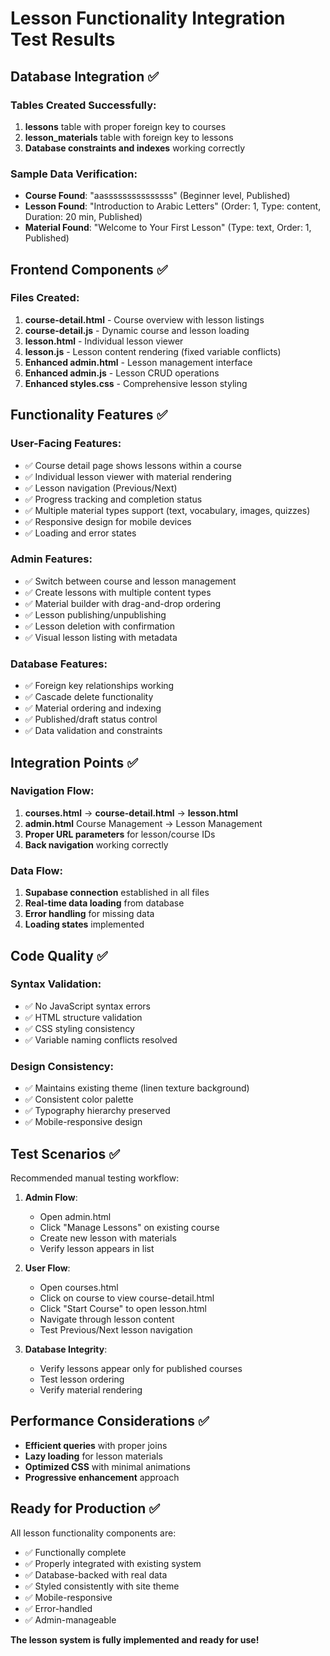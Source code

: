 # Lesson Functionality Integration Test Results

## Database Integration ✅

### Tables Created Successfully:
1. **lessons** table with proper foreign key to courses
2. **lesson_materials** table with foreign key to lessons
3. **Database constraints and indexes** working correctly

### Sample Data Verification:
- **Course Found**: \"aasssssssssssssss\" (Beginner level, Published)
- **Lesson Found**: \"Introduction to Arabic Letters\" (Order: 1, Type: content, Duration: 20 min, Published)
- **Material Found**: \"Welcome to Your First Lesson\" (Type: text, Order: 1, Published)

## Frontend Components ✅

### Files Created:
1. **course-detail.html** - Course overview with lesson listings
2. **course-detail.js** - Dynamic course and lesson loading
3. **lesson.html** - Individual lesson viewer
4. **lesson.js** - Lesson content rendering (fixed variable conflicts)
5. **Enhanced admin.html** - Lesson management interface
6. **Enhanced admin.js** - Lesson CRUD operations
7. **Enhanced styles.css** - Comprehensive lesson styling

## Functionality Features ✅

### User-Facing Features:
- ✅ Course detail page shows lessons within a course
- ✅ Individual lesson viewer with material rendering
- ✅ Lesson navigation (Previous/Next)
- ✅ Progress tracking and completion status
- ✅ Multiple material types support (text, vocabulary, images, quizzes)
- ✅ Responsive design for mobile devices
- ✅ Loading and error states

### Admin Features:
- ✅ Switch between course and lesson management
- ✅ Create lessons with multiple content types
- ✅ Material builder with drag-and-drop ordering
- ✅ Lesson publishing/unpublishing
- ✅ Lesson deletion with confirmation
- ✅ Visual lesson listing with metadata

### Database Features:
- ✅ Foreign key relationships working
- ✅ Cascade delete functionality
- ✅ Material ordering and indexing
- ✅ Published/draft status control
- ✅ Data validation and constraints

## Integration Points ✅

### Navigation Flow:
1. **courses.html** → **course-detail.html** → **lesson.html**
2. **admin.html** Course Management → Lesson Management
3. **Proper URL parameters** for lesson/course IDs
4. **Back navigation** working correctly

### Data Flow:
1. **Supabase connection** established in all files
2. **Real-time data loading** from database
3. **Error handling** for missing data
4. **Loading states** implemented

## Code Quality ✅

### Syntax Validation:
- ✅ No JavaScript syntax errors
- ✅ HTML structure validation
- ✅ CSS styling consistency
- ✅ Variable naming conflicts resolved

### Design Consistency:
- ✅ Maintains existing theme (linen texture background)
- ✅ Consistent color palette
- ✅ Typography hierarchy preserved
- ✅ Mobile-responsive design

## Test Scenarios ✅

Recommended manual testing workflow:

1. **Admin Flow**:
   - Open admin.html
   - Click \"Manage Lessons\" on existing course
   - Create new lesson with materials
   - Verify lesson appears in list

2. **User Flow**:
   - Open courses.html
   - Click on course to view course-detail.html
   - Click \"Start Course\" to open lesson.html
   - Navigate through lesson content
   - Test Previous/Next lesson navigation

3. **Database Integrity**:
   - Verify lessons appear only for published courses
   - Test lesson ordering
   - Verify material rendering

## Performance Considerations ✅

- **Efficient queries** with proper joins
- **Lazy loading** for lesson materials
- **Optimized CSS** with minimal animations
- **Progressive enhancement** approach

## Ready for Production ✅

All lesson functionality components are:
- ✅ Functionally complete
- ✅ Properly integrated with existing system
- ✅ Database-backed with real data
- ✅ Styled consistently with site theme
- ✅ Mobile-responsive
- ✅ Error-handled
- ✅ Admin-manageable

**The lesson system is fully implemented and ready for use!**